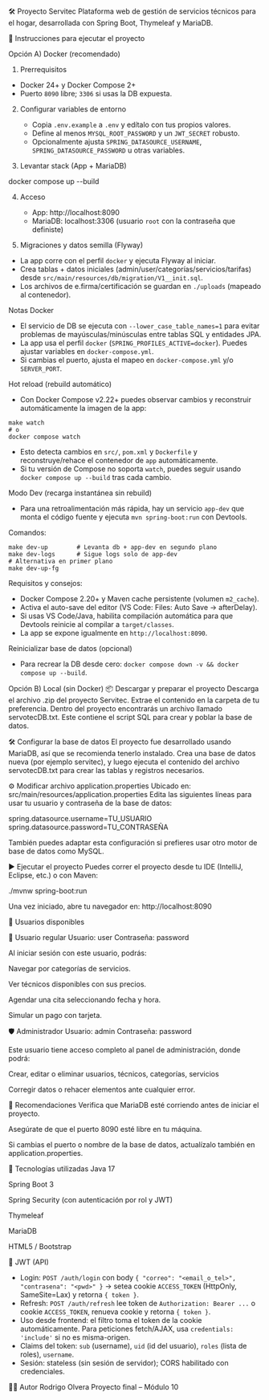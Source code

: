 🛠️ Proyecto Servitec
Plataforma web de gestión de servicios técnicos para el hogar, desarrollada con Spring Boot, Thymeleaf y MariaDB.

🚀 Instrucciones para ejecutar el proyecto

Opción A) Docker (recomendado)

1) Prerrequisitos
- Docker 24+ y Docker Compose 2+
- Puerto `8090` libre; `3306` si usas la DB expuesta.

2) Configurar variables de entorno
   - Copia `.env.example` a `.env` y edítalo con tus propios valores.
   - Define al menos `MYSQL_ROOT_PASSWORD` y un `JWT_SECRET` robusto.
   - Opcionalmente ajusta `SPRING_DATASOURCE_USERNAME`, `SPRING_DATASOURCE_PASSWORD` u otras variables.

3) Levantar stack (App + MariaDB)

docker compose up --build

4) Acceso
   - App: http://localhost:8090
   - MariaDB: localhost:3306 (usuario `root` con la contraseña que definiste)

5) Migraciones y datos semilla (Flyway)
- La app corre con el perfil `docker` y ejecuta Flyway al iniciar.
- Crea tablas + datos iniciales (admin/user/categorías/servicios/tarifas) desde `src/main/resources/db/migration/V1__init.sql`.
- Los archivos de e.firma/certificación se guardan en `./uploads` (mapeado al contenedor).

Notas Docker
- El servicio de DB se ejecuta con `--lower_case_table_names=1` para evitar problemas de mayúsculas/minúsculas entre tablas SQL y entidades JPA.
- La app usa el perfil `docker` (`SPRING_PROFILES_ACTIVE=docker`). Puedes ajustar variables en `docker-compose.yml`.
- Si cambias el puerto, ajusta el mapeo en `docker-compose.yml` y/o `SERVER_PORT`.

Hot reload (rebuild automático)
- Con Docker Compose v2.22+ puedes observar cambios y reconstruir automáticamente la imagen de la app:

```
make watch
# o
docker compose watch
```

- Esto detecta cambios en `src/`, `pom.xml` y `Dockerfile` y reconstruye/rehace el contenedor de `app` automáticamente.
- Si tu versión de Compose no soporta `watch`, puedes seguir usando `docker compose up --build` tras cada cambio.

Modo Dev (recarga instantánea sin rebuild)
- Para una retroalimentación más rápida, hay un servicio `app-dev` que monta el código fuente y ejecuta `mvn spring-boot:run` con Devtools.

Comandos:
```
make dev-up        # Levanta db + app-dev en segundo plano
make dev-logs      # Sigue logs solo de app-dev
# Alternativa en primer plano
make dev-up-fg
```

Requisitos y consejos:
- Docker Compose 2.20+ y Maven cache persistente (volumen `m2_cache`).
- Activa el auto-save del editor (VS Code: Files: Auto Save → afterDelay).
- Si usas VS Code/Java, habilita compilación automática para que Devtools reinicie al compilar a `target/classes`.
- La app se expone igualmente en `http://localhost:8090`.

Reinicializar base de datos (opcional)
- Para recrear la DB desde cero: `docker compose down -v && docker compose up --build`.

Opción B) Local (sin Docker)
📦 Descargar y preparar el proyecto
Descarga el archivo .zip del proyecto Servitec.
Extrae el contenido en la carpeta de tu preferencia.
Dentro del proyecto encontrarás un archivo llamado servotecDB.txt. Este contiene el script SQL para crear y poblar la base de datos.

🛠️ Configurar la base de datos
El proyecto fue desarrollado usando MariaDB, así que se recomienda tenerlo instalado.
Crea una base de datos nueva (por ejemplo servitec), y luego ejecuta el contenido del archivo servotecDB.txt para crear las tablas y registros necesarios.

⚙️ Modificar archivo application.properties
Ubicado en: src/main/resources/application.properties
Edita las siguientes líneas para usar tu usuario y contraseña de la base de datos:

spring.datasource.username=TU_USUARIO
spring.datasource.password=TU_CONTRASEÑA

También puedes adaptar esta configuración si prefieres usar otro motor de base de datos como MySQL.

▶️ Ejecutar el proyecto
Puedes correr el proyecto desde tu IDE (IntelliJ, Eclipse, etc.) o con Maven:

./mvnw spring-boot:run

Una vez iniciado, abre tu navegador en:
http://localhost:8090

👥 Usuarios disponibles

🔑 Usuario regular
Usuario: user
Contraseña: password

Al iniciar sesión con este usuario, podrás:

Navegar por categorías de servicios.

Ver técnicos disponibles con sus precios.

Agendar una cita seleccionando fecha y hora.

Simular un pago con tarjeta.

🛡️ Administrador
Usuario: admin
Contraseña: password

Este usuario tiene acceso completo al panel de administración, donde podrá:

Crear, editar o eliminar usuarios, técnicos, categorías, servicios

Corregir datos o rehacer elementos ante cualquier error.

🧪 Recomendaciones
Verifica que MariaDB esté corriendo antes de iniciar el proyecto.

Asegúrate de que el puerto 8090 esté libre en tu máquina.

Si cambias el puerto o nombre de la base de datos, actualízalo también en application.properties.

📄 Tecnologías utilizadas
Java 17

Spring Boot 3

Spring Security (con autenticación por rol y JWT)

Thymeleaf

MariaDB

HTML5 / Bootstrap

🔐 JWT (API)
- Login: `POST /auth/login` con body `{ "correo": "<email_o_tel>", "contrasena": "<pwd>" }` → setea cookie `ACCESS_TOKEN` (HttpOnly, SameSite=Lax) y retorna `{ token }`.
- Refresh: `POST /auth/refresh` lee token de `Authorization: Bearer ...` o cookie `ACCESS_TOKEN`, renueva cookie y retorna `{ token }`.
- Uso desde frontend: el filtro toma el token de la cookie automáticamente. Para peticiones fetch/AJAX, usa `credentials: 'include'` si no es misma-origen.
- Claims del token: `sub` (username), `uid` (id del usuario), `roles` (lista de roles), `username`.
- Sesión: stateless (sin sesión de servidor); CORS habilitado con credenciales.

👨‍💻 Autor
Rodrigo Olvera
Proyecto final – Módulo 10
